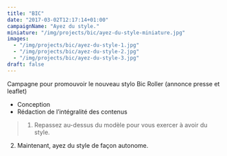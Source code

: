```yaml
---
title: "BIC"
date: "2017-03-02T12:17:14+01:00"
campaignName: "Ayez du style."
miniature: "/img/projects/bic/ayez-du-style-miniature.jpg"
images:
  - "/img/projects/bic/ayez-du-style-1.jpg"
  - "/img/projects/bic/ayez-du-style-2.jpg"
  - "/img/projects/bic/ayez-du-style-3.jpg"
draft: false
---
```


Campagne pour promouvoir le nouveau stylo Bic Roller (annonce presse et leaflet)

- Conception
- Rédaction de l’intégralité des contenus

> 1) Repassez au-dessus du modèle pour vous exercer à avoir du style.  
  2) Maintenant, ayez du style de façon autonome.
